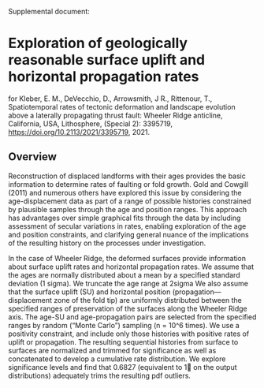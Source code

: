 Supplemental document:
# Exploration of geologically reasonable surface uplift and horizontal propagation rates
for Kleber, E. M., DeVecchio, D., Arrowsmith, J R., Rittenour, T., Spatiotemporal rates of tectonic deformation and landscape evolution above a laterally propagating thrust fault: Wheeler Ridge anticline, California, USA, Lithosphere,  (Special 2): 3395719, https://doi.org/10.2113/2021/3395719, 2021.  

## Overview

Reconstruction of displaced landforms with their ages provides the basic information to determine rates of faulting or fold growth. Gold and Cowgill (2011) and numerous others have explored this issue by considering the age-displacement data as part of a range of possible histories constrained by plausible samples through the age and position ranges. This approach has advantages over simple graphical fits through the data by including assessment of secular variations in rates, enabling exploration of the age and position constraints, and clarifying general nuance of the implications of the resulting history on the processes under investigation. 

In the case of Wheeler Ridge, the deformed surfaces provide information about surface uplift rates and horizontal propagation rates. We assume that the ages are normally distributed about a mean by a specified standard deviation (1 sigma). We truncate the age range at 2sigma We also assume that the surface uplift (SU) and horizontal position (propagation—displacement zone of the fold tip) are uniformly distributed between the specified ranges of preservation of the surfaces along the Wheeler Ridge axis. The age-SU and age-propagation pairs are selected from the specified ranges by random (“Monte Carlo”) sampling (n = 10^6 times). We use a positivity constraint, and include only those histories with positive rates of uplift or propagation. The resulting sequential histories from surface to surfaces are normalized and trimmed for significance as well as concatenated to develop a cumulative rate distribution. We explore significance levels and find that 0.6827 (equivalent to 1 on the output distributions) adequately trims the resulting pdf outliers. 

